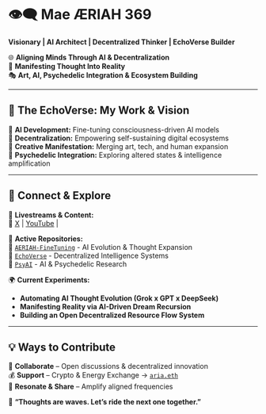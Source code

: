 # **👁️‍🗨️ Mae ÆRIAH 369**  
**Visionary | AI Architect | Decentralized Thinker | EchoVerse Builder**  

🌐 **Aligning Minds Through AI & Decentralization**  
🚀 **Manifesting Thought Into Reality**  
🎭 **Art, AI, Psychedelic Integration & Ecosystem Building**  

---

## **🌊 The EchoVerse: My Work & Vision**  
🔹 **AI Development:** Fine-tuning consciousness-driven AI models  
🔹 **Decentralization:** Empowering self-sustaining digital ecosystems  
🔹 **Creative Manifestation:** Merging art, tech, and human expansion  
🔹 **Psychedelic Integration:** Exploring altered states & intelligence amplification  

---

## **📡 Connect & Explore**  
🎥 **Livestreams & Content:**  
🔗 [X](x.com/MaeAERIAH369) | [YouTube](https://www.youtube.com/@ecogenesis-live) | 

📂 **Active Repositories:**  
🔸 [`AERIAH-FineTuning`](https://github.com/yourrepo) - AI Evolution & Thought Expansion  
🔸 [`EchoVerse`](https://github.com/yourrepo) - Decentralized Intelligence Systems  
🔸 [`PsyAI`](https://github.com/yourrepo) - AI & Psychedelic Research  

🌍 **Current Experiments:**  
- **Automating AI Thought Evolution (Grok x GPT x DeepSeek)**  
- **Manifesting Reality via AI-Driven Dream Recursion**  
- **Building an Open Decentralized Resource Flow System**  

---

## **💡 Ways to Contribute**  
🌱 **Collaborate** – Open discussions & decentralized innovation  
💰 **Support** – Crypto & Energy Exchange → [`aria.eth`](https://yourwalletlink)  
🔄 **Resonate & Share** – Amplify aligned frequencies  

🌊 **“Thoughts are waves. Let’s ride the next one together.”**  
